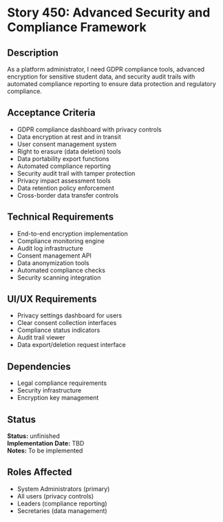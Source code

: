 # Story 450: Advanced Security and Compliance Framework

## Description
As a platform administrator, I need GDPR compliance tools, advanced encryption for sensitive student data, and security audit trails with automated compliance reporting to ensure data protection and regulatory compliance.

## Acceptance Criteria
- GDPR compliance dashboard with privacy controls
- Data encryption at rest and in transit
- User consent management system
- Right to erasure (data deletion) tools
- Data portability export functions
- Automated compliance reporting
- Security audit trail with tamper protection
- Privacy impact assessment tools
- Data retention policy enforcement
- Cross-border data transfer controls

## Technical Requirements
- End-to-end encryption implementation
- Compliance monitoring engine
- Audit log infrastructure
- Consent management API
- Data anonymization tools
- Automated compliance checks
- Security scanning integration

## UI/UX Requirements
- Privacy settings dashboard for users
- Clear consent collection interfaces
- Compliance status indicators
- Audit trail viewer
- Data export/deletion request interface

## Dependencies
- Legal compliance requirements
- Security infrastructure
- Encryption key management


## Status
**Status:** unfinished  
**Implementation Date:** TBD  
**Notes:** To be implemented
## Roles Affected
- System Administrators (primary)
- All users (privacy controls)
- Leaders (compliance reporting)
- Secretaries (data management)